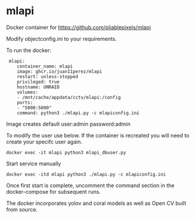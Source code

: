 # mlapi
Docker container for https://github.com/pliablepixels/mlapi

Modify 
objectconfig.ini to your requirements.

To run the docker:

```
 mlapi:
    container_name: mlapi
    image: ghcr.io/juan11perez/mlapi
    restart: unless-stopped
    privileged: true
    hostname: UNRAID  
    volumes:
    - /mnt/cache/appdata/cctv/mlapi:/config
    ports:
    - "5000:5000"
    command: python3 ./mlapi.py -c mlapiconfig.ini    
```   
Image creates default user:admin password:admin   
   
To modify the user use below. If the container is recreated you will need to create your specifc user again.

```
docker exec -it mlapi python3 mlapi_dbuser.py
```

Start service manually
```
docker exec -itd mlapi python3 ./mlapi.py -c mlapiconfig.ini
```

Once first start is complete, uncomment the command section in the docker-compose for subsequent runs.


The docker incorporates yolov and coral models as well as Open CV built from source.





